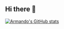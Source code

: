 ## Hi there 👋

[![Armando's GitHub stats](https://github-readme-stats.dark.app/api?username=armd76)](https://github.com/armd76/github-readme-stats)
<!--
**ARMD76/ARMD76** is a ✨ _special_ ✨ repository because its `README.md` (this file) appears on your GitHub profile.

Here are some ideas to get you started:

- 🔭 I’m currently working on ...
- 🌱 I’m currently learning ...
- 👯 I’m looking to collaborate on ...
- 🤔 I’m looking for help with ...
- 💬 Ask me about ...
- 📫 How to reach me: ...
- 😄 Pronouns: ...
- ⚡ Fun fact: ...
-->
